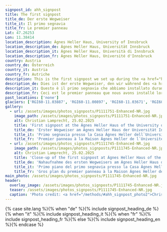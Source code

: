 ```yaml
---
signpost_id: ahh_signpost
title: The first signpost
title_de: Der erste Wegweiser
title_it: Il primo segnavia
title_fr: Le premier panneau
Lat: 47.26253
Lon: 11.38414
location_description: Ágnes Heller Haus, University of Innsbruck
location_description_de: Ágnes Heller Haus, Universität Innsbruck
location_description_it: Ágnes Heller Haus, Università di Innsbruck
location_description_fr: Ágnes Heller Haus, Université d'Innsbruck
country: Austria
country_de: Österreich
country_it: Austria
country_fr: Autriche
description: This is the first signpost we set up during the <a href="https://agm2025.info/">28th Alpine Glaciology Meeting</a> in February 2025 at the University of Innsbruck.
description_de: Dies ist der erste Wegweiser, den wir während des <a href="https://agm2025.info/">28th Alpine Glaciology Meeting</a> im Februar 2025 an der Universität Innsbruck aufgestellt haben.
description_it: Questo è il primo segnavia che abbiamo installato durante il <a href="https://agm2025.info/">28th Alpine Glaciology Meeting</a> nel febbraio 2025 presso l'Università di Innsbruck.
description_fr: Ceci est le premier panneau que nous avons installé lors de la <a href="https://agm2025.info/">28th Alpine Glaciology Meeting</a> en février 2025 à l'Université d'Innsbruck.
past_locations: ['none']
glaciers: ['RGI60-11.03887', 'RGI60-11.00897', 'RGI60-11.03671', 'RGI60-11.01238']
gallery:
  - url: /assets/images/photos_signposts/P1111751-Enhanced-NR.jpg
    image_path: /assets/images/photos_signposts/P1111751-Enhanced-NR.jpg
    alt: Christian Lamprecht, 25.02.2025
    title: 'First signpost at the Ágnes Heller Haus of the University of Innsbruck. Photo credit: <a href="/methods/#ahh_signpost_photo1">Christian Lamprecht, 25.02.2025</a>'
    title_de: 'Erster Wegweiser am Ágnes Heller Haus der Universität Innsbruck. Photo credit: <a href="/methods/#ahh_signpost_photo1">Christian Lamprecht, 25.02.2025</a>'
    title_it: 'Primo segnavia presso la Casa Ágnes Heller dell`Università di Innsbruck. Photo credit: <a href="/methods/#ahh_signpost_photo1">Christian Lamprecht, 25.02.2025</a>'
    title_fr: 'Premier panneau à la Maison Ágnes Heller de l`Université d`Innsbruck. Photo credit: <a href="/methods/#ahh_signpost_photo1">Christian Lamprecht, 25.02.2025</a>'
  - url: /assets/images/photos_signposts/P1111745-Enhanced-NR.jpg
    image_path: /assets/images/photos_signposts/P1111745-Enhanced-NR.jpg
    alt: Christian Lamprecht, 25.02.2025
    title: 'Close-up of the first signpost at Ágnes Heller Haus of the University of Innsbruck. Photo credit: <a href="/methods/#ahh_signpost_photo2">Christian Lamprecht, 25.02.2025</a>'
    title_de: 'Nahaufnahme des ersten Wegweisers am Ágnes Heller Haus der Universität Innsbruck. Photo credit: <a href="/methods/#ahh_signpost_photo2">Christian Lamprecht, 25.02.2025</a>'
    title_it: 'Primo piano del primo segnavia presso la Casa Ágnes Heller dell`Università di Innsbruck. Photo credit: <a href="/methods/#ahh_signpost_photo2">Christian Lamprecht, 25.02.2025</a>'
    title_fr: 'Gros plan du premier panneau à la Maison Ágnes Heller de l`Université d`Innsbruck. Photo credit: <a href="/methods/#ahh_signpost_photo2">Christian Lamprecht, 25.02.2025</a>'
main_photo: /assets/images/photos_signposts/P1111745-Enhanced-NR.jpg
header:
  overlay_image: /assets/images/photos_signposts/P1111745-Enhanced-NR.jpg
  teaser: /assets/images/photos_signposts/P1111745-Enhanced-NR.jpg
  caption: 'Photo credit: <a href="/methods/#ahh_signpost_photo2">Christian Lamprecht, 25.02.2025</a>'
---
```

{% case site.lang %}{% when "de" %}{% include signpost_heading_de %}{% when "it" %}{% include signpost_heading_it %}{% when "fr" %}{% include signpost_heading_fr %}{% else %}{% include signpost_heading_en %}{% endcase %}